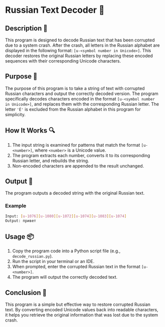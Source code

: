 # Russian Text Decoder 📝

## Description 📝

This program is designed to decode Russian text that has been corrupted due to a system crash.
After the crash, all letters in the Russian alphabet are displayed in the following format: `[u-<symbol number in Unicode>]`.
This decoder restores the original Russian letters by replacing these encoded sequences with their corresponding Unicode characters.

## Purpose 🎯

The purpose of this program is to take a string of text with corrupted Russian characters and output the correctly decoded version.
The program specifically decodes characters encoded in the format `[u-<symbol number in Unicode>]`, and replaces them with the corresponding Russian letter.
The letter `'Ё'` is excluded from the Russian alphabet in this program for simplicity.

## How It Works 🔍

1. The input string is examined for patterns that match the format `[u-<number>]`, where `<number>` is a Unicode value.
2. The program extracts each number, converts it to its corresponding Russian letter, and rebuilds the string.
3. Non-encoded characters are appended to the result unchanged.

## Output 📜

The program outputs a decoded string with the original Russian text.

### Example

```bash
Input: [u-1076][u-1080][u-1072][u-1074][u-1083][u-1074]
Output: привет
```

## Usage 📦

1. Copy the program code into a Python script file (e.g., `decode_russian.py`).
2. Run the script in your terminal or an IDE.
3. When prompted, enter the corrupted Russian text in the format `[u-<number>]`.
4. The program will output the correctly decoded text.

## Conclusion 🚀

This program is a simple but effective way to restore corrupted Russian text.
By converting encoded Unicode values back into readable characters, it helps you retrieve the original information that was lost due to the system crash.
